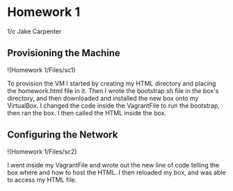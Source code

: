 # Homework 1
1/c Jake Carpenter

## Provisioning the Machine

!(Homework 1/Files/sc1)

To provision the VM I started by creating my HTML directory and placing the homework.html file in it. Then I wrote the bootstrap.sh file in the box's directory, and then downloaded and installed the new box
onto my VirtualBox. I changed the code inside the VagrantFile to run the bootstrap, then ran the box. I then called the HTML inside the box.


## Configuring the Network

!(Homework 1/Files/sc2)

I went inside my VagrantFile and wrote out the new line of code telling the box where and how to host the HTML. I then reloaded my box, and was able to access my HTML file.
